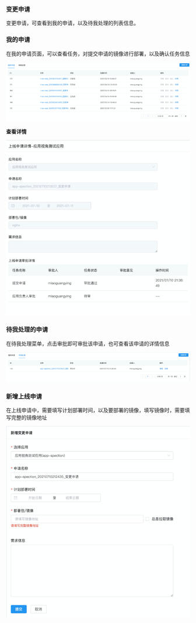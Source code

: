 ### 变更申请

变更申请，可查看到我的申请，以及待我处理的列表信息。

### 我的申请

在我的申请页面，可以查看任务，对提交申请的镜像进行部署，以及确认任务信息

 ![deploy](../../All-Image/process.assets/jindowin46.png)

**查看详情**

 ![deploy](../../All-Image/process.assets/jindowin47.png)

### 待我处理的申请

在待我处理菜单，点击审批即可审批该申请，也可查看该申请的详情信息

 ![deploy](../../All-Image/process.assets/jindowin48.png)

### 新增上线申请

在上线申请中，需要填写计划部署时间，以及要部署的镜像，填写镜像时，需要填写完整的镜像地址

 ![deploy](../../All-Image/process.assets/jindowin49.png)

